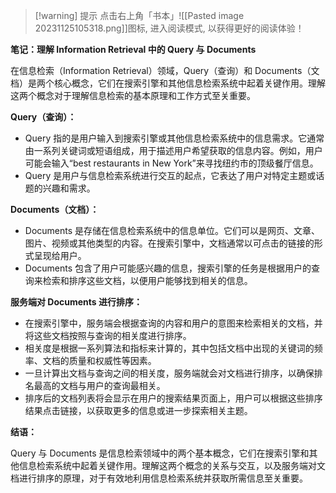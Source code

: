 
>[!warning] 提示
>点击右上角「书本」![[Pasted image 20231125105318.png]]图标, 进入阅读模式, 以获得更好的阅读体验！

**笔记：理解 Information Retrieval 中的 Query 与 Documents**

在信息检索（Information Retrieval）领域，Query（查询）和 Documents（文档）是两个核心概念，它们在搜索引擎和其他信息检索系统中起着关键作用。理解这两个概念对于理解信息检索的基本原理和工作方式至关重要。

**Query（查询）：**

- Query 指的是用户输入到搜索引擎或其他信息检索系统中的信息需求。它通常由一系列关键词或短语组成，用于描述用户希望获取的信息内容。例如，用户可能会输入“best restaurants in New York”来寻找纽约市的顶级餐厅信息。
- Query 是用户与信息检索系统进行交互的起点，它表达了用户对特定主题或话题的兴趣和需求。

**Documents（文档）：**

- Documents 是存储在信息检索系统中的信息单位。它们可以是网页、文章、图片、视频或其他类型的内容。在搜索引擎中，文档通常以可点击的链接的形式呈现给用户。
- Documents 包含了用户可能感兴趣的信息，搜索引擎的任务是根据用户的查询来检索和排序这些文档，以便用户能够找到相关的信息。

**服务端对 Documents 进行排序：**

- 在搜索引擎中，服务端会根据查询的内容和用户的意图来检索相关的文档，并将这些文档按照与查询的相关度进行排序。
- 相关度是根据一系列算法和指标来计算的，其中包括文档中出现的关键词的频率、文档的质量和权威性等因素。
- 一旦计算出文档与查询之间的相关度，服务端就会对文档进行排序，以确保排名最高的文档与用户的查询最相关。
- 排序后的文档列表将会显示在用户的搜索结果页面上，用户可以根据这些排序结果点击链接，以获取更多的信息或进一步探索相关主题。

**结语：**

Query 与 Documents 是信息检索领域中的两个基本概念，它们在搜索引擎和其他信息检索系统中起着关键作用。理解这两个概念的关系与交互，以及服务端对文档进行排序的原理，对于有效地利用信息检索系统并获取所需信息至关重要。